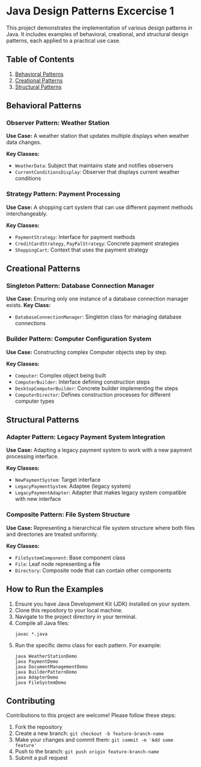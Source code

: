 # Java Design Patterns Excercise 1

This project demonstrates the implementation of various design patterns in Java. It includes examples of behavioral, creational, and structural design patterns, each applied to a practical use case.

## Table of Contents

1. [Behavioral Patterns](#behavioral-patterns)
2. [Creational Patterns](#creational-patterns)
3. [Structural Patterns](#structural-patterns)

## Behavioral Patterns

### Observer Pattern: Weather Station

**Use Case:** A weather station that updates multiple displays when weather data changes.

**Key Classes:**
- `WeatherData`: Subject that maintains state and notifies observers
- `CurrentConditionsDisplay`: Observer that displays current weather conditions

### Strategy Pattern: Payment Processing

**Use Case:** A shopping cart system that can use different payment methods interchangeably.

**Key Classes:**
- `PaymentStrategy`: Interface for payment methods
- `CreditCardStrategy`, `PayPalStrategy`: Concrete payment strategies
- `ShoppingCart`: Context that uses the payment strategy

## Creational Patterns

### Singleton Pattern: Database Connection Manager
**Use Case:** Ensuring only one instance of a database connection manager exists.
**Key Class:**

- `DatabaseConnectionManager`: Singleton class for managing database connections

### Builder Pattern: Computer Configuration System

**Use Case:** Constructing complex Computer objects step by step.

**Key Classes:**
- `Computer`: Complex object being built
- `ComputerBuilder`: Interface defining construction steps
- `DesktopComputerBuilder`: Concrete builder implementing the steps
- `ComputerDirector`: Defines construction processes for different computer types

## Structural Patterns

### Adapter Pattern: Legacy Payment System Integration

**Use Case:** Adapting a legacy payment system to work with a new payment processing interface.

**Key Classes:**
- `NewPaymentSystem`: Target interface
- `LegacyPaymentSystem`: Adaptee (legacy system)
- `LegacyPaymentAdapter`: Adapter that makes legacy system compatible with new interface

### Composite Pattern: File System Structure

**Use Case:** Representing a hierarchical file system structure where both files and directories are treated uniformly.

**Key Classes:**
- `FileSystemComponent`: Base component class
- `File`: Leaf node representing a file
- `Directory`: Composite node that can contain other components

## How to Run the Examples

1. Ensure you have Java Development Kit (JDK) installed on your system.
2. Clone this repository to your local machine.
3. Navigate to the project directory in your terminal.
4. Compile all Java files:
   ```
   javac *.java
   ```
5. Run the specific demo class for each pattern. For example:
   ```
   java WeatherStationDemo
   java PaymentDemo
   java DocumentManagementDemo
   java BuilderPatternDemo
   java AdapterDemo
   java FileSystemDemo
   ```

## Contributing

Contributions to this project are welcome! Please follow these steps:

1. Fork the repository
2. Create a new branch: `git checkout -b feature-branch-name`
3. Make your changes and commit them: `git commit -m 'Add some feature'`
4. Push to the branch: `git push origin feature-branch-name`
5. Submit a pull request
